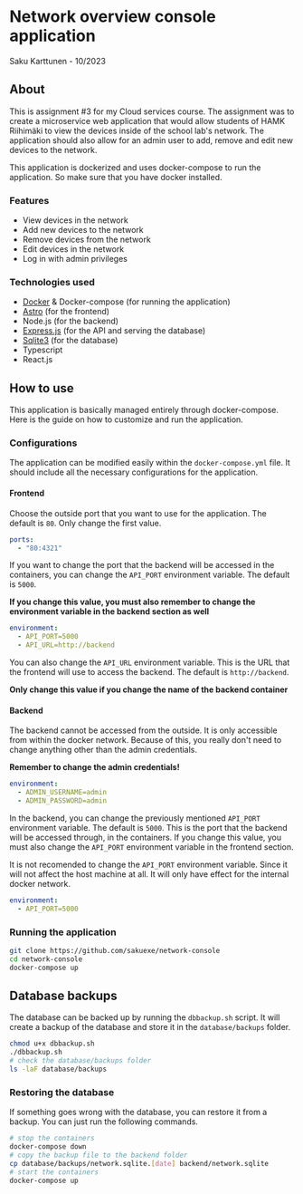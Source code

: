# Network overview console application

Saku Karttunen - 10/2023

## About

This is assignment #3 for my Cloud services course. The assignment was to create
a microservice web application that would allow students of HAMK Riihimäki to
view the devices inside of the school lab's network. The application should
also allow for an admin user to add, remove and edit new devices to the network.

This application is dockerized and uses docker-compose to run the application.
So make sure that you have docker installed.

### Features

- View devices in the network
- Add new devices to the network
- Remove devices from the network
- Edit devices in the network
- Log in with admin privileges

### Technologies used

- [Docker](https://www.docker.com/) & Docker-compose (for running the application)
- [Astro](https://astro.build/) (for the frontend)
- Node.js (for the backend)
- [Express.js](https://expressjs.com/) (for the API and serving the database)
- [Sqlite3](https://www.sqlite.org/index.html) (for the database)
- Typescript
- React.js

## How to use

This application is basically managed entirely through docker-compose. Here
is the guide on how to customize and run the application.

### Configurations

The application can be modified easily within the `docker-compose.yml` file.
It should include all the necessary configurations for the application.

#### Frontend

Choose the outside port that you want to use for the application. The default
is `80`. Only change the first value.

```yaml
ports:
  - "80:4321"
```

If you want to change the port that the backend will be accessed in the
containers, you can change the `API_PORT` environment variable. The default
is `5000`.

**If you change this value, you must also remember to change the environment
variable in the backend section as well**

```yaml
environment:
  - API_PORT=5000
  - API_URL=http://backend
```

You can also change the `API_URL` environment variable. This is the URL that
the frontend will use to access the backend. The default is `http://backend`.

**Only change this value if you change the name of the backend container**

#### Backend

The backend cannot be accessed from the outside. It is only accessible from
within the docker network. Because of this, you really don't need to change
anything other than the admin credentials.

**Remember to change the admin credentials!**

```yaml
environment:
  - ADMIN_USERNAME=admin
  - ADMIN_PASSWORD=admin
```

In the backend, you can change the previously mentioned `API_PORT` environment
variable. The default is `5000`. This is the port that the backend will be
accessed through, in the containers. If you change this value, you must also
change the `API_PORT` environment variable in the frontend section.

It is not recomended to change the `API_PORT` environment variable. Since
it will not affect the host machine at all. It will only have effect
for the internal docker network.

```yaml
environment:
  - API_PORT=5000
```

### Running the application

```bash
git clone https://github.com/sakuexe/network-console
cd network-console
docker-compose up
```

## Database backups

The database can be backed up by running the `dbbackup.sh` script. It will
create a backup of the database and store it in the `database/backups` folder.

```bash
chmod u+x dbbackup.sh
./dbbackup.sh
# check the database/backups folder
ls -laF database/backups
```

### Restoring the database

If something goes wrong with the database, you can restore it from a backup.
You can just run the following commands.

```bash
# stop the containers
docker-compose down
# copy the backup file to the backend folder
cp database/backups/network.sqlite.[date] backend/network.sqlite
# start the containers
docker-compose up
```
